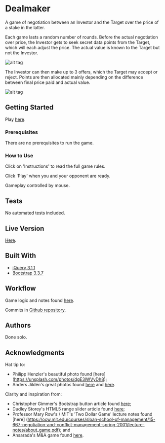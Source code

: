 # Dealmaker

A game of negotiation between an Investor and the Target over the price of a stake in the latter.

Each game lasts a random number of rounds. Before the actual negotiation over price, the Investor gets to seek secret data points from the Target, which will each adjust the price. The actual value is known to the Target but not the Investor.

![alt tag](http://i.giphy.com/6q96bEW8ForOE.gif)

The Investor can then make up to 3 offers, which the Target may accept or reject. Points are then allocated mainly depending on the difference between final price paid and actual value.

![alt tag](http://i.giphy.com/XDe55UmsB2oXm.gif)

## Getting Started

Play [here](https://melvinthemok.github.io/dealmaker-game/).

### Prerequisites

There are no prerequisites to run the game.

### How to Use

Click on 'Instructions' to read the full game rules.

Click 'Play' when you and your opponent are ready.

Gameplay controlled by mouse.

## Tests

No automated tests included.

## Live Version

[Here](https://melvinthemok.github.io/dealmaker-game/).

## Built With

* [jQuery 3.1.1](http://jquery.com/)
* [Bootstrap 3.3.7](https://getbootstrap.com/)

## Workflow

Game logic and notes found [here](https://www.evernote.com/shard/s62/sh/96e2bbe1-6a80-41cd-b35d-7b95cf2c48f1/1a2acc28f744de1e122a85a235d2ce81).

Commits in [Github repository](https://github.com/melvinthemok/dealmaker-game).

## Authors

Done solo.

## Acknowledgments

Hat tip to:

* Philipp Henzler's beautiful photo found [here] (https://unsplash.com/photos/dgE3lWVyDh8);
* Anders Jildén's great photos found [here](https://unsplash.com/photos/nxCtO8W9JLo) and [here](https://unsplash.com/photos/yb0Qs65aZmc).

Clarity and inspiration from:

* Christopher Gimmer's Bootstrap button article found [here](https://bootstrapbay.com/blog/bootstrap-button-styles/);
* Dudley Storey's HTML5 range slider article found [here](http://thenewcode.com/757/Playing-With-The-HTML5-range-Slider-Input);
* Professor Mary Row's / MIT's 'Two Dollar Game' lecture notes found [here] (https://ocw.mit.edu/courses/sloan-school-of-management/15-667-negotiation-and-conflict-management-spring-2001/lecture-notes/about_game.pdf); and
* Ansarada's M&A game found [here](https://www.ansarada.com/mandagame).

